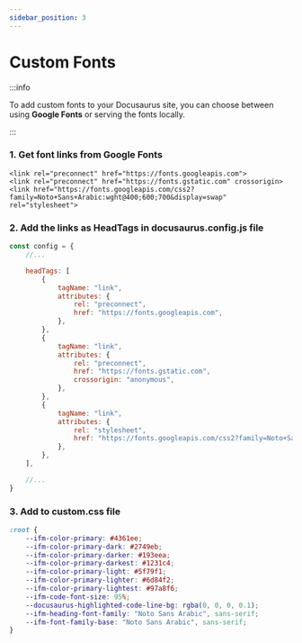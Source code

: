 ```yaml
---
sidebar_position: 3
---
```


# Custom Fonts

:::info

To add custom fonts to your Docusaurus site, you can choose between using **Google Fonts** or serving the fonts locally.

:::

### 1. Get font links from Google Fonts

```
<link rel="preconnect" href="https://fonts.googleapis.com">
<link rel="preconnect" href="https://fonts.gstatic.com" crossorigin>
<link href="https://fonts.googleapis.com/css2?family=Noto+Sans+Arabic:wght@400;600;700&display=swap" rel="stylesheet">
```

### 2. Add the links as HeadTags in docusaurus.config.js file

```js title="docusaurus.config.js"
const config = {
    //...

    headTags: [
        {
            tagName: "link",
            attributes: {
                rel: "preconnect",
                href: "https://fonts.googleapis.com",
            },
        },
        {
            tagName: "link",
            attributes: {
                rel: "preconnect",
                href: "https://fonts.gstatic.com",
                crossorigin: "anonymous",
            },
        },
        {
            tagName: "link",
            attributes: {
                rel: "stylesheet",
                href: "https://fonts.googleapis.com/css2?family=Noto+Sans+Arabic:wght@400;600;700&display=swap",
            },
        },
    ],

    //...
}
```

### 3. Add to custom.css file

```css {11,12} title="src/css/custom.css"
:root {
    --ifm-color-primary: #4361ee;
    --ifm-color-primary-dark: #2749eb;
    --ifm-color-primary-darker: #193eea;
    --ifm-color-primary-darkest: #1231c4;
    --ifm-color-primary-light: #5f79f1;
    --ifm-color-primary-lighter: #6d84f2;
    --ifm-color-primary-lightest: #97a8f6;
    --ifm-code-font-size: 95%;
    --docusaurus-highlighted-code-line-bg: rgba(0, 0, 0, 0.1);
    --ifm-heading-font-family: "Noto Sans Arabic", sans-serif;
    --ifm-font-family-base: "Noto Sans Arabic", sans-serif;
}
```
